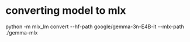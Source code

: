 # converting model to mlx

python -m mlx_lm convert --hf-path google/gemma-3n-E4B-it --mlx-path ./gemma-mlx

